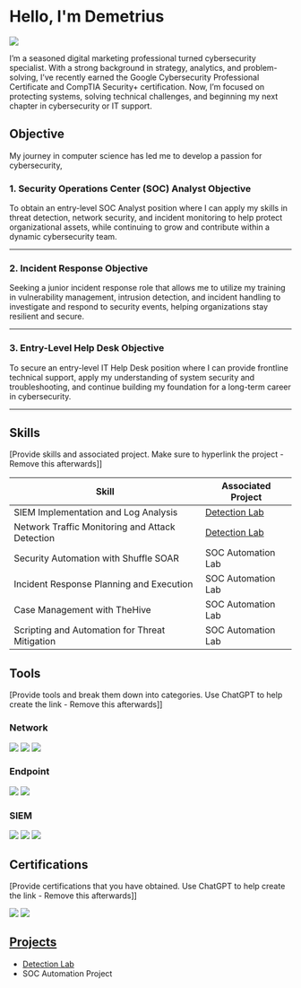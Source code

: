 # Hello, I'm Demetrius
<a href="https://www.linkedin.com/in/demetrius-banks"><img src="https://img.shields.io/badge/-LinkedIn-0072b1?&style=for-the-badge&logo=linkedin&logoColor=white" /></a>


I’m a seasoned digital marketing professional turned cybersecurity specialist. With a strong background in strategy, analytics, and problem-solving, I’ve recently earned the Google Cybersecurity Professional Certificate and CompTIA Security+ certification. Now, I’m focused on protecting systems, solving technical challenges, and beginning my next chapter in cybersecurity or IT support.



## Objective


My journey in computer science has led me to develop a passion for cybersecurity, 
### **1. Security Operations Center (SOC) Analyst Objective**

To obtain an entry-level SOC Analyst position where I can apply my skills in threat detection, network security, and incident monitoring to help protect organizational assets, while continuing to grow and contribute within a dynamic cybersecurity team.

---

### **2. Incident Response Objective**

Seeking a junior incident response role that allows me to utilize my training in vulnerability management, intrusion detection, and incident handling to investigate and respond to security events, helping organizations stay resilient and secure.

---

### **3. Entry-Level Help Desk Objective**

To secure an entry-level IT Help Desk position where I can provide frontline technical support, apply my understanding of system security and troubleshooting, and continue building my foundation for a long-term career in cybersecurity.

---

## Skills
[Provide skills and associated project. Make sure to hyperlink the project - Remove this afterwards]]

| Skill                                         | Associated Project         |
|-----------------------------------------------|----------------------------|
| SIEM Implementation and Log Analysis          | <a href="https://github.com/DDBanks/Detection-Lab/tree/main">Detection Lab</a>|
| Network Traffic Monitoring and Attack Detection | <a href="https://google.com">Detection Lab</a>|
| Security Automation with Shuffle SOAR         | SOC Automation Lab|
| Incident Response Planning and Execution      | SOC Automation Lab|
| Case Management with TheHive                  | SOC Automation Lab|
| Scripting and Automation for Threat Mitigation | SOC Automation Lab|

## Tools
[Provide tools and break them down into categories. Use ChatGPT to help create the link - Remove this afterwards]]

### Network
<div>
    <img src="https://img.shields.io/badge/-Wireshark-1679A7?&style=for-the-badge&logo=Wireshark&logoColor=white" />
    <img src="https://img.shields.io/badge/-Suricata-EF3B2D?&style=for-the-badge&logo=Suricata&logoColor=white" />
    <img src="https://img.shields.io/badge/-Zeek-777BB4?&style=for-the-badge&logo=Zeek&logoColor=white" />
</div>

### Endpoint
<div>
    <img src="https://img.shields.io/badge/-Microsoft_Defender_for_Endpoint-00A4EF?&style=for-the-badge&logo=Microsoft&logoColor=white" />
    <img src="https://img.shields.io/badge/-Velociraptor-4B275F?&style=for-the-badge&logo=Velociraptor&logoColor=white" />
</div>

### SIEM
<div>
    <img src="https://img.shields.io/badge/-Microsoft_Sentinel-0078D4?&style=for-the-badge&logo=Microsoft&logoColor=white" />
    <img src="https://img.shields.io/badge/-Splunk-000000?&style=for-the-badge&logo=Splunk&logoColor=white" />
    <img src="https://img.shields.io/badge/-Elastic-005571?&style=for-the-badge&logo=Elastic&logoColor=white" />
</div>

## Certifications
[Provide certifications that you have obtained. Use ChatGPT to help create the link - Remove this afterwards]]
<div>
<a href="https://www.credly.com/badges/a373bb68-dda8-484b-be49-0efc77349bee/public_url"><img src="https://img.shields.io/badge/-Security%2B-FF0000?&style=for-the-badge&logo=CompTIA&logoColor=white" /></a>
<a href="https://www.credly.com/badges/5f18cdf6-b003-4bc5-bf1b-64cb3d05aa01/public_url"><img src="https://img.shields.io/badge/-Google%20Cybersecurity%20Professional%20Certificate-4285F4?style=for-the-badge&logo=Google&logoColor=white" />

</div>

## Projects
- <a href="https://github.com/DDBanks/Detection-Lab/tree/main">Detection Lab</a>
- SOC Automation Project
